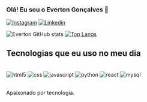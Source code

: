 ### Olá! Eu sou o Everton Gonçalves 👋

[![Instagram](https://img.shields.io/badge/Instagram-E4405F?style=for-the-badge&logo=instagram&logoColor=white)](https://instagram.com/everton_gonc)
[![Linkedin](https://img.shields.io/badge/LinkedIn-0077B5?style=for-the-badge&logo=linkedin&logoColor=white)](https://linkedin.com/evertongoncalves)


![Everton GitHub stats](https://github-readme-stats.vercel.app/api?username=everton-gon&show_icons=true&theme=dracula)
[![Top Langs](https://github-readme-stats.vercel.app/api/top-langs/?username=everton-gon)](https://github.com/everton-gon/github-readme-stats)

## Tecnologias que eu uso no meu dia

<div style="display: inline_block"><br/>
  <img align="center" alt="html5" src="https://img.shields.io/badge/HTML5-E34F26?style=for-the-badge&logo=html5&logoColor=white"/>
  <img align="center" alt="css" src="https://img.shields.io/badge/CSS3-1572B6?style=for-the-badge&logo=css3&logoColor=white"/>
  <img align="center" alt="javascript" src="https://img.shields.io/badge/JavaScript-323330?style=for-the-badge&logo=javascript&logoColor=F7DF1E"/>
  <img align="center" alt="python" src="https://img.shields.io/badge/Python-14354C?style=for-the-badge&logo=python&logoColor=white"/>
  <img align="center" alt="react" src="https://img.shields.io/badge/React-20232A?style=for-the-badge&logo=react&logoColor=61DAFB"/>
  <img align="center" alt="mysql" src="https://img.shields.io/badge/MySQL-00000F?style=for-the-badge&logo=mysql&logoColor=white"/>

</div><br/>


Apaixonado por tecnologia.
